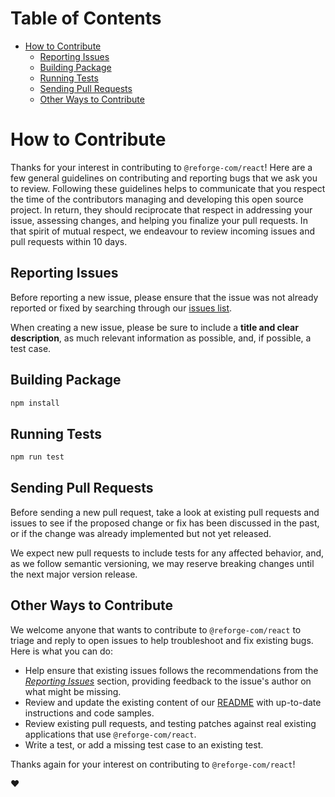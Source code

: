 # Table of Contents

- [How to Contribute](#how-to-contribute)
  - [Reporting Issues](#reporting-issues)
  - [Building Package](#building-package)
  - [Running Tests](#running-tests)
  - [Sending Pull Requests](#sending-pull-requests)
  - [Other Ways to Contribute](#other-ways-to-contribute)

# How to Contribute

Thanks for your interest in contributing to `@reforge-com/react`! Here are a few general guidelines
on contributing and reporting bugs that we ask you to review. Following these guidelines helps to
communicate that you respect the time of the contributors managing and developing this open source
project. In return, they should reciprocate that respect in addressing your issue, assessing
changes, and helping you finalize your pull requests. In that spirit of mutual respect, we endeavour
to review incoming issues and pull requests within 10 days.

## Reporting Issues

Before reporting a new issue, please ensure that the issue was not already reported or fixed by
searching through our [issues list](https://github.com/reforgehq/sdk-react/issues).

When creating a new issue, please be sure to include a **title and clear description**, as much
relevant information as possible, and, if possible, a test case.

## Building Package

```sh
npm install
```

## Running Tests

```sh
npm run test
```

## Sending Pull Requests

Before sending a new pull request, take a look at existing pull requests and issues to see if the
proposed change or fix has been discussed in the past, or if the change was already implemented but
not yet released.

We expect new pull requests to include tests for any affected behavior, and, as we follow semantic
versioning, we may reserve breaking changes until the next major version release.

## Other Ways to Contribute

We welcome anyone that wants to contribute to `@reforge-com/react` to triage and reply to open
issues to help troubleshoot and fix existing bugs. Here is what you can do:

- Help ensure that existing issues follows the recommendations from the
  _[Reporting Issues](#reporting-issues)_ section, providing feedback to the issue's author on what
  might be missing.
- Review and update the existing content of our [README](./README.md) with up-to-date instructions
  and code samples.
- Review existing pull requests, and testing patches against real existing applications that use
  `@reforge-com/react`.
- Write a test, or add a missing test case to an existing test.

Thanks again for your interest on contributing to `@reforge-com/react`!

:heart:

